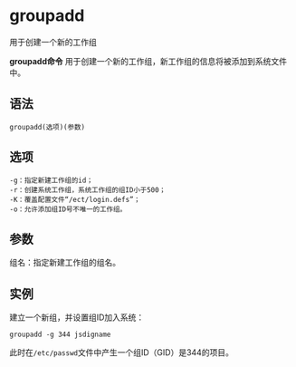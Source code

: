# groupadd

用于创建一个新的工作组


**groupadd命令** 用于创建一个新的工作组，新工作组的信息将被添加到系统文件中。

##  语法

```
groupadd(选项)(参数)
```

##  选项

```
-g：指定新建工作组的id；
-r：创建系统工作组，系统工作组的组ID小于500；
-K：覆盖配置文件“/ect/login.defs”；
-o：允许添加组ID号不唯一的工作组。
```

##  参数

组名：指定新建工作组的组名。

##  实例

建立一个新组，并设置组ID加入系统：

```
groupadd -g 344 jsdigname
```

此时在`/etc/passwd`文件中产生一个组ID（GID）是344的项目。


